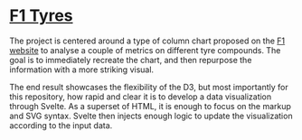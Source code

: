 # [F1 Tyres](https://svelte.dev/repl/f500057f49ba407cbc9f1d094a107e4e?version=3.43.0)

The project is centered around a type of column chart proposed on the [F1 website](https://www.formula1.com/en/latest/article.strategy-guide-what-are-the-possible-race-strategies-for-the-russian-grand.292fIM7raBljiTrw2XRscl.html) to analyse a couple of metrics on different tyre compounds. The goal is to immediately recreate the chart, and then repurpose the information with a more striking visual.

The end result showcases the flexibility of the D3, but most importantly for this repository, how rapid and clear it is to develop a data visualization through Svelte. As a superset of HTML, it is enough to focus on the markup and SVG syntax. Svelte then injects enough logic to update the visualization according to the input data.
